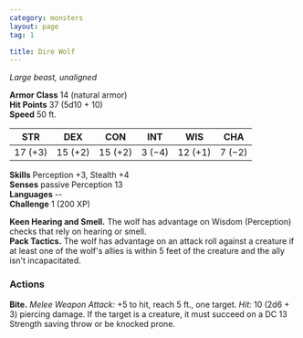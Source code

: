 ```yaml
---
category: monsters
layout: page
tag: 1

title: Dire Wolf 
---
```

_Large beast, unaligned_

**Armor Class** 14 (natural armor)    
**Hit Points** 37 (5d10 + 10)    
**Speed** 50 ft. 

| STR     | DEX     | CON     | INT     | WIS     | CHA     |
|---------|---------|---------|---------|---------|---------|
| 17 (+3) | 15 (+2) | 15 (+2) | 3 (−4)  | 12 (+1) | 7 (−2)  |  

**Skills** Perception +3, Stealth +4    
**Senses** passive Perception 13    
**Languages** --    
**Challenge** 1 (200 XP) 

**Keen Hearing and Smell.** The wolf has advantage on Wisdom (Perception) checks that rely on hearing or smell.    
**Pack Tactics.** The wolf has advantage on an attack roll against a creature if at least one of the wolf's allies is within 5 feet of the creature and the ally isn't incapacitated. 

### Actions    
**Bite.** _Melee Weapon Attack:_ +5 to hit, reach 5 ft., one target. _Hit:_ 10 (2d6 + 3) piercing damage. If the target is a creature, it must succeed on a DC 13 Strength saving throw or be knocked prone. 
